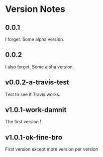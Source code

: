 # Version Notes

## 0.0.1

I forget. Some alpha version.

## 0.0.2

I also forget. Some alpha version.

## v0.0.2-a-travis-test

Test to see if Travis works.

## v1.0.1-work-damnit

The first version !

## v1.0.1-ok-fine-bro

First version except more version per version